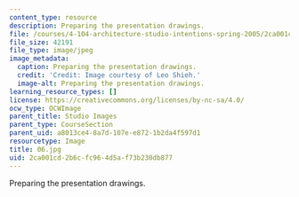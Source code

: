 ```yaml
---
content_type: resource
description: Preparing the presentation drawings.
file: /courses/4-104-architecture-studio-intentions-spring-2005/2ca001cd2b6cfc964d5af73b230db877_06.jpg
file_size: 42191
file_type: image/jpeg
image_metadata:
  caption: Preparing the presentation drawings.
  credit: 'Credit: Image courtesy of Leo Shieh.'
  image-alt: Preparing the presentation drawings.
learning_resource_types: []
license: https://creativecommons.org/licenses/by-nc-sa/4.0/
ocw_type: OCWImage
parent_title: Studio Images
parent_type: CourseSection
parent_uid: a8013ce4-8a7d-107e-e872-1b2da4f597d1
resourcetype: Image
title: 06.jpg
uid: 2ca001cd-2b6c-fc96-4d5a-f73b230db877
---
```

Preparing the presentation drawings.
